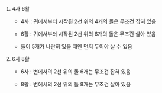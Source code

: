 1. 4사 6활
    - 4사 : 귀에서부터 시작된 2선 위의 4개의 돌은 무조건 잡혀 있음

    - 6활 : 귀에서부터 시작된 2선 위의 6개의 돌은 무조건 살아 있음

    - 돌이 5개가 나란히 있을 때엔 먼저 두어야 살 수 있음

2. 6사 8활

    - 6사 : 변에서의 2선 위의 돌 6개는 무조건 잡혀 있음

    - 8활 : 변에서의 2선 위의 돌 8개는 무조건 살아 있음

    
